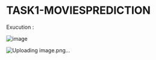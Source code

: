 # TASK1-MOVIESPREDICTION
Exucution :

![image](https://github.com/LoubnaBouljadiane/TASK1-MOVIESPREDICTION/assets/121272991/e7d2c12b-3468-4091-aa14-9971bfbae6e2)

![Uploading image.png…]()
